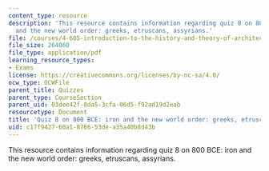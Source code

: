 ```yaml
---
content_type: resource
description: 'This resource contains information regarding quiz 8 on 800 BCE: iron
  and the new world order: greeks, etruscans, assyrians.'
file: /courses/4-605-introduction-to-the-history-and-theory-of-architecture-spring-2012/c17f942760a1876653dea35a40b8d43b_MIT4_605S12_quiz08.pdf
file_size: 264060
file_type: application/pdf
learning_resource_types:
- Exams
license: https://creativecommons.org/licenses/by-nc-sa/4.0/
ocw_type: OCWFile
parent_title: Quizzes
parent_type: CourseSection
parent_uid: 03dee42f-8da5-3cfa-06d5-f92ad19d2eab
resourcetype: Document
title: 'Quiz 8 on 800 BCE: iron and the new world order: greeks, etruscans, assyrians'
uid: c17f9427-60a1-8766-53de-a35a40b8d43b
---
```

This resource contains information regarding quiz 8 on 800 BCE: iron and the new world order: greeks, etruscans, assyrians.